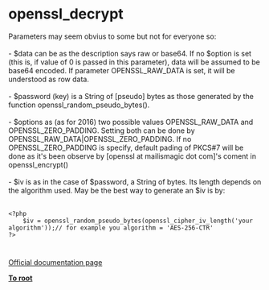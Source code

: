 # openssl_decrypt



Parameters may seem obvius to some but not for everyone so:<br><br>- $data can be as the description says raw or base64. If no $option is set (this is, if value of 0 is passed in this parameter), data will be assumed to be base64 encoded. If parameter OPENSSL_RAW_DATA is set, it will be understood as row data.<br><br>- $password (key) is a String of [pseudo] bytes as those generated by the function openssl_random_pseudo_bytes().<br><br>- $options as (as for 2016) two possible values OPENSSL_RAW_DATA and OPENSSL_ZERO_PADDING. Setting both can be done by OPENSSL_RAW_DATA|OPENSSL_ZERO_PADDING. If no OPENSSL_ZERO_PADDING is specify, default pading of PKCS#7 will be done as it&apos;s been observe by [openssl at mailismagic dot com]&apos;s coment in openssl_encrypt()<br><br>- $iv is as in the case of $password, a String of bytes. Its length depends on the algorithm used. May be the best way to generate an $iv is by:<br><br>

```
<?php
    $iv = openssl_random_pseudo_bytes(openssl_cipher_iv_length('your algorithm'));// for example you algorithm = 'AES-256-CTR'
?>
```
  

#

[Official documentation page](https://www.php.net/manual/en/function.openssl-decrypt.php)

**[To root](/README.md)**
